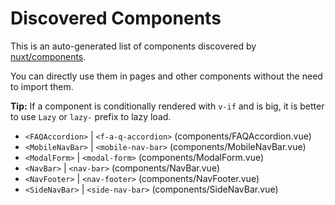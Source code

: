 # Discovered Components

This is an auto-generated list of components discovered by [nuxt/components](https://github.com/nuxt/components).

You can directly use them in pages and other components without the need to import them.

**Tip:** If a component is conditionally rendered with `v-if` and is big, it is better to use `Lazy` or `lazy-` prefix to lazy load.

- `<FAQAccordion>` | `<f-a-q-accordion>` (components/FAQAccordion.vue)
- `<MobileNavBar>` | `<mobile-nav-bar>` (components/MobileNavBar.vue)
- `<ModalForm>` | `<modal-form>` (components/ModalForm.vue)
- `<NavBar>` | `<nav-bar>` (components/NavBar.vue)
- `<NavFooter>` | `<nav-footer>` (components/NavFooter.vue)
- `<SideNavBar>` | `<side-nav-bar>` (components/SideNavBar.vue)
